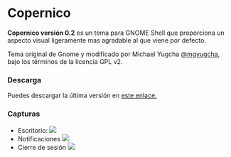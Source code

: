 # **Copernico** #
**Copernico versión 0.2** es un tema para GNOME Shell que proporciona un aspecto visual ligeramente mas agradable al que viene por defecto.

Tema original de Gnome y modificado por Michael Yugcha [@mgyugcha](https://www.twitter.com/mgyugcha), bajo los términos de la licencia GPL v2.

### Descarga ###
Puedes descargar la última versión en [este enlace.](https://bitbucket.org/mgyugcha/copernico/get/master.zip)

### Capturas ###
* Escritorio:
![](https://bytebucket.org/mgyugcha/copernico/raw/master/images/Copernico.png)
* Notificaciones
![](https://bytebucket.org/mgyugcha/copernico/raw/master/images/Copernico%20buttons.png)
* Cierre de sesión
![](https://bytebucket.org/mgyugcha/copernico/raw/master/images/Copernico%20Session.png)